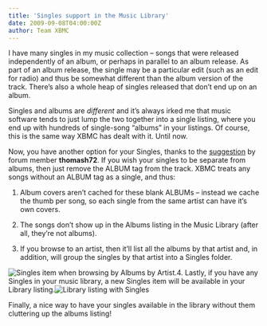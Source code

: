 ```yaml
---
title: 'Singles support in the Music Library'
date: 2009-09-08T04:00:00Z
author: Team XBMC
---
```

I have many singles in my music collection – songs that were released independently of an album, or perhaps in parallel to an album release. As part of an album release, the single may be a particular edit (such as an edit for radio) and thus be somewhat different than the album version of the track. There’s also a whole heap of singles released that don’t end up on an album.

 Singles and albums are *different* and it’s always irked me that music software tends to just lump the two together into a single listing, where you end up with hundreds of single-song “albums” in your listings. Of course, this is the same way XBMC has dealt with it. Until now.

 Now, you have another option for your Singles, thanks to the [suggestion](https://forum.kodi.tv/showthread.php?tid=56516 "suggestion") by forum member **thomash72**. If you wish your singles to be separate from albums, then just remove the ALBUM tag from the track. XBMC treats any songs without an ALBUM tag as a single, and thus:

 1. Album covers aren’t cached for these blank ALBUMs – instead we cache the thumb per song, so each single from the same artist can have it’s own covers.

 2. The songs don’t show up in the Albums listing in the Music Library (after all, they’re not albums).

 3. If you browse to an artist, then it’ll list all the albums by that artist and, in addition, will group the singles by that artist into a Singles folder.

 ![Singles item when browsing by Albums by Artist.](/sites/default/files/uploads/Picture-3.jpg "Singles item when browsing by Albums by Artist.")4. Lastly, if you have any Singles in your music library, a new Singles item will be available in your Library listing.![Library listing with Singles](/sites/default/files/uploads/Picture-2.jpg "Library listing with Singles")

 Finally, a nice way to have your singles available in the library without them cluttering up the albums listing!

 